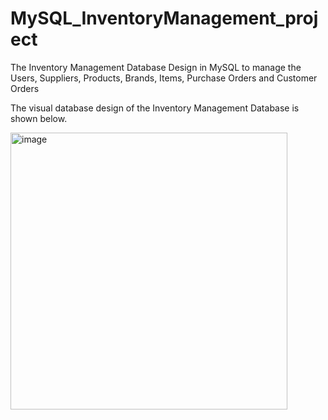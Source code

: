 # MySQL_InventoryManagement_project

 The Inventory Management Database Design in MySQL to manage the Users, Suppliers, Products, Brands, Items, Purchase Orders and Customer Orders

The visual database design of the Inventory Management Database is shown below.

<img width="443" alt="image" src="https://github.com/HarshThale/MySQL_InventoryManagement_project/assets/102526757/f7854fff-c389-4b22-9c1d-48750a5bd5e4">
